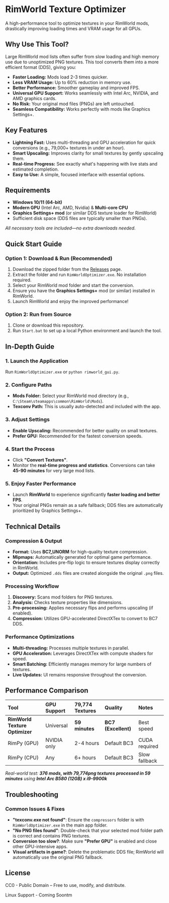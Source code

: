 # RimWorld Texture Optimizer

A high-performance tool to optimize textures in your RimWorld mods, drastically improving loading times and VRAM usage for all GPUs.

## Why Use This Tool?
Large RimWorld mod lists often suffer from slow loading and high memory use due to unoptimized PNG textures. This tool converts them into a more efficient format (DDS), giving you:

* **Faster Loading:** Mods load 2-3 times quicker.
* **Less VRAM Usage:** Up to 60% reduction in memory use.
* **Better Performance:** Smoother gameplay and improved FPS.
* **Universal GPU Support:** Works seamlessly with Intel Arc, NVIDIA, and AMD graphics cards.
* **No Risk:** Your original mod files (PNGs) are left untouched.
* **Seamless Compatibility:** Works perfectly with mods like Graphics Settings+.

## Key Features
* **Lightning Fast:** Uses multi-threading and GPU acceleration for quick conversions (e.g., 79,000+ textures in under an hour).
* **Smart Upscaling:** Improves clarity for small textures by gently upscaling them.
* **Real-time Progress:** See exactly what's happening with live stats and estimated completion.
* **Easy to Use:** A simple, focused interface with essential options.

## Requirements
* **Windows 10/11 (64-bit)**
* **Modern GPU** (Intel Arc, AMD, Nvidia) & **Multi-core CPU**
* **Graphics Settings+ mod** (or similar DDS texture loader for RimWorld)
* Sufficient disk space (DDS files are typically smaller than PNGs).

*All necessary tools are included—no extra downloads needed.*

## Quick Start Guide

### Option 1: Download & Run (Recommended)
1.  Download the zipped folder from the [Releases](../../releases) page.
2.  Extract the folder and run `RimWorldOptimizer.exe`. No installation required.
3.  Select your RimWorld mod folder and start the conversion.
4.  Ensure you have the **Graphics Settings+** mod (or similar) installed in RimWorld.
5.  Launch RimWorld and enjoy the improved performance!

### Option 2: Run from Source
1.  Clone or download this repository.
2.  Run `Start.bat` to set up a local Python environment and launch the tool.

## In-Depth Guide

### 1. Launch the Application
Run `RimWorldOptimizer.exe` or `python rimworld_gui.py`.

### 2. Configure Paths
* **Mods Folder:** Select your RimWorld mod directory (e.g., `C:\Steam\steamapps\common\RimWorld\Mods`).
* **Texconv Path:** This is usually auto-detected and included with the app.

### 3. Adjust Settings
* **Enable Upscaling:** Recommended for better quality on small textures.
* **Prefer GPU:** Recommended for the fastest conversion speeds.

### 4. Start the Process
* Click **"Convert Textures"**.
* Monitor the **real-time progress and statistics**. Conversions can take **45-90 minutes** for very large mod lists.

### 5. Enjoy Faster Performance
* Launch **RimWorld** to experience significantly **faster loading and better FPS**.
* Your original PNGs remain as a safe fallback; DDS files are automatically prioritized by Graphics Settings+.

## Technical Details

### Compression & Output
* **Format:** Uses **BC7_UNORM** for high-quality texture compression.
* **Mipmaps:** Automatically generated for optimal game performance.
* **Orientation:** Includes pre-flip logic to ensure textures display correctly in RimWorld.
* **Output:** Optimized `.dds` files are created alongside the original `.png` files.

### Processing Workflow
1.  **Discovery:** Scans mod folders for PNG textures.
2.  **Analysis:** Checks texture properties like dimensions.
3.  **Pre-processing:** Applies necessary flips and performs upscaling (if enabled).
4.  **Compression:** Utilizes GPU-accelerated DirectXTex to convert to BC7 DDS.

### Performance Optimizations
* **Multi-threading:** Processes multiple textures in parallel.
* **GPU Acceleration:** Leverages DirectXTex with compute shaders for speed.
* **Smart Batching:** Efficiently manages memory for large numbers of textures.
* **Live Updates:** UI remains responsive throughout the conversion.

## Performance Comparison

| Tool | GPU Support | 79,774 Textures | Quality | Notes |
| :------------------------------ | :---------- | :-------------- | :-------- | :------------------ |
| **RimWorld Texture Optimizer** | Universal | **59 minutes** | **BC7 (Excellent)** | Best speed |
| RimPy (GPU) | NVIDIA only | 2-4 hours | Default BC3 | CUDA required |
| RimPy (CPU) | Any | 6+ hours | Default BC3 | Slow fallback |

*Real-world test: **376 mods, with 79,774png textures processed in 59 minutes** using **Intel Arc B580 (12GB) x i9-9900k***

## Troubleshooting

### Common Issues & Fixes
* **"texconv.exe not found"**: Ensure the `compressors` folder is with `RimWorldOptimizer.exe` in the main app folder.
* **"No PNG files found"**: Double-check that your selected mod folder path is correct and contains PNG textures.
* **Conversion too slow?**: Make sure **"Prefer GPU"** is enabled and close other GPU-intensive apps.
* **Visual artifacts in game?**: Delete the problematic DDS file; RimWorld will automatically use the original PNG fallback.

## License
CC0 - Public Domain – Free to use, modify, and distribute.

Linux Support - Coming Soontm
